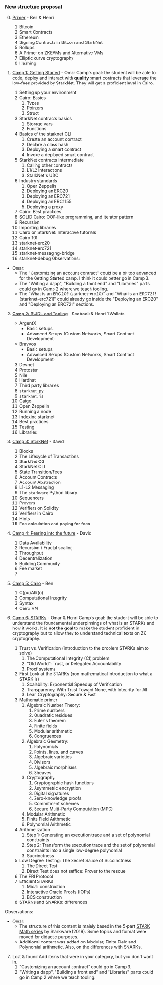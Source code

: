 
### New structure proposal

0. [Primer](./primer/) - Ben & Henri
   1. Bitcoin
   2. Smart Contracts
   3. Ethereum
   4. Signing Contracts in Bitcoin and StarkNet
   5. Rollups
   6. A Primer on ZKEVMs and Alternative VMs
   7. Elliptic curve cryptography
   8. Hashing

1. [Camp 1: Getting Started](./camp_1/) - Omar
Camp's goal: the student will be able to code, deploy and interact with **quality** smart contracts that leverage the low-fees provided by StarkNet. They will get a proficient level in Cairo.
   1. Setting up your environment
   2. Cairo: Basics
      1. Types
      2. Pointers
      3. Struct
   3. StarkNet contracts basics
      1. Storage vars
      2. Functions
   4. Basics of the starknet CLI
      1. Create an account contract
      2. Declare a class hash
      3. Deploying a smart contract
      4. Invoke a deployed smart contract
   5. StarkNet contracts intermediate
      1. Calling other contracts
      2. L1/L2 interactions
      3. StarkNet's UDC
   6. Industry standards
      1. Open Zeppelin
      2. Deploying an ERC20
      3. Deploying an ERC721
      4. Deploying an ERC1155
      5. Deploying a proxy
   7.  Cairo: Best practices
      1. SOLID Cairo: OOP-like programming, and iterator pattern
      2. Recursion
      3. Importing libraries
   7.  Cairo on StarkNet: Interactive tutorials
      1. Cairo 101
      2. starknet-erc20 
      3. starknet-erc721
      4. starknet-messaging-bridge
      5. starknet-debug
Observations:
* Omar: 
  * The "Customizing an account contract" could be a bit too advanced for the Getting Started camp. I think it  could better go in Camp 3.
  * The "Writing a dapp", "Building a front end" and "Libraries" parts could go in Camp 2 where we teach tooling.
  * The "What is an ERC20? (starknet-erc20)" and "What is an ERC721? (starknet-erc721)" could already go inside the "Deploying an ERC20" and "Deploying an ERC721" sections.


2. [Camp 2: BUIDL and Tooling](./camp_2/) - Seabook & Henri
   1.Wallets
      - ArgentX
         - Basic setups
         - Advanced Setups (Custom Networks, Smart Contract Development)
      - Bravvos
         - Basic setups
         - Advanced Setups (Custom Networks, Smart Contract Development)
   3. Devnet
   4. Protostar
   5. Nile
   6. Hardhat
   7. Third party libraries
   8. `starknet_py` 
   9. `starknet.js`
   10. Caigo
   11. Open Zeppelin
   12. Running a node
   13. Indexing starknet
   14. Best practices
   15. Testing
   16. Libraries

3. [Camp 3: StarkNet](./camp_3/) - David
   1. Blocks
   2. The Lifecycle of Transactions
   3. StarkNet OS
   4. StarkNet CLI
   5. State Transition/Fees
   6. Account Contracts
   7. Account Abstraction
   8. L1-L2 Messaging
   9. The `starkware` Python library
   10. Sequencers
   11. Provers
   12. Verifiers on Solidity
   13. Verifiers in Cairo
   14. Hints
   15. Fee calculation and paying for fees

4. [Camp 4: Peering into the future](./camp_4/) - David
   1. Data Availability
   2. Recursion / Fractal scaling
   3. Throughput
   4. Decentralization
   5. Building Community
   6. Fee market
   7. 

5. [Camp 5: Cairo](./camp_5/) - Ben
   1. C(pu)AIR(o)
   2. Computational Integrity
   3. Syntax
   4. Cairo VM

6. [Camp 6: STARKs](./camp_6/) - Omar & Henri
   Camp's goal: the student will be able to understand the foundamental underpinnings of what is an STARKs and how it works. It is **not the goal** to make the student proficient in cryptography but to allow they to understand technical texts on ZK cryptography. 
   1. Trust vs. Verification (introduction to the problem STARKs aim to solve)
      1. The Computational Integrity (CI) problem
      2. “Old World”: Trust, or Delegated Accountability
      3. Proof systems
   2. First Look at the STARKs (non mathematical introduction to what a STARK is)
      1. Scalability: Exponential Speedup of Verification
      2. Transparency: With Trust Toward None, with Integrity for All
      3. Lean Cryptography: Secure & Fast
   3. Mathematic primer
      1. Algebraic Number Theory:
         1. Prime numbers 
         2. Quadratic residues 
         3. Euler's theorem 
         4. Finite fields 
         5. Modular arithmetic 
         6. Congruences
      2. Algebraic Geometry: 
         1. Polynomials 
         2. Points, lines, and curves
         3. Algebraic varieties 
         4. Divisors 
         5. Algebraic morphisms 
         6. Sheaves 
      3. Cryptography: 
         1. Cryptographic hash functions 
         2. Asymmetric encryption 
         3. Digital signatures 
         4. Zero-knowledge proofs 
         5. Commitment schemes 
         6. Secure Multi-Party Computation (MPC)
      4. Modular Arithmetic
      5. Finite Field Arithmetic
      6. Polynomial Arithmetic
   6. Arithmetization
      1. Step 1: Generating an execution trace and a set of polynomial constraints
      2. Step 2: Transform the execution trace and the set of polynomial constraints into a single low-degree polynomial
      3. Succinctness
   7. Low Degree Testing: The Secret Sauce of Succinctness
      1. The Direct Test
      2. Direct Test does not suffice: Prover to the rescue
   8. The FRI Protocol
   9. Efficient STARKs
       1.  Micali construction
       2.  Interactive Oracle Proofs (IOPs)
       3.  BCS construction
   10. STARKs and SNARKs: differences

Observations:
* Omar: 
  * The structure of this content is mainly based in the 5-part [STARK Math series](https://medium.com/starkware/a-framework-for-efficient-starks-19608ba06fbe) by Starkware (2019). Some topics and format were moved for didactic purposes. 
  * Additional content was added on Modular, Finite Field and Polynomial arithmetic. Also, on the differences with SNARKs.


7. Lost & found
   Add items that were in your category, but you don't want in.
   1. "Customizing an account contract" could go in Camp 3.
   2. "Writing a dapp", "Building a front end" and "Libraries" parts could go in Camp 2 where we teach tooling.

